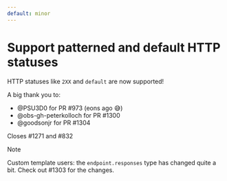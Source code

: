 ```yaml
---
default: minor
---
```


# Support patterned and default HTTP statuses

HTTP statuses like `2XX` and `default` are now supported!

A big thank you to:
- @PSU3D0 for PR #973 (eons ago 😅)
- @obs-gh-peterkolloch for PR #1300
- @goodsonjr for PR #1304

Closes #1271 and #832

> [!NOTE]
> Custom template users: the `endpoint.responses` type has changed quite a bit. Check out #1303 for the changes.
